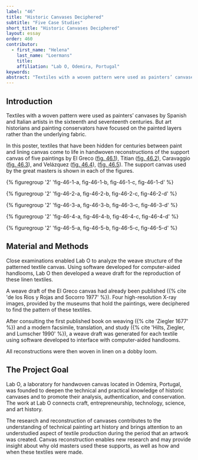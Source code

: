 ```yaml
---
label: "46"
title: "Historic Canvases Deciphered"
subtitle: "Five Case Studies"
short_title: "Historic Canvases Deciphered"
layout: essay
order: 460
contributor:
  - first_name: "Helena"
    last_name: "Loermans"
    title:
    affiliation: "Lab O, Odemira, Portugal"
keywords:
abstract: "Textiles with a woven pattern were used as painters’ canvases by Spanish and Italian artists in the sixteenth and seventeenth centuries. In this poster, textiles that has have been hidden for centuries between paint and lining canvas come to life in handwoven reconstructions. The research and reconstruction of canvases contributes to understanding of technical painting art history and brings attention to an understudied aspect of textile production during the period that an artwork was created. Canvas reconstruction enables new research and may provide insight about why old masters used these supports, as well as how and when these textiles were made."
---
```


## Introduction

Textiles with a woven pattern were used as painters’ canvases by Spanish and Italian artists in the sixteenth and seventeenth centuries. But art historians and painting conservators have focused on the painted layers rather than the underlying fabric.

In this poster, textiles that have been hidden for centuries between paint and lining canvas come to life in handwoven reconstructions of the support canvas of five paintings by El Greco ([fig. 46.1](#fig-46-1-a)), Titian ([fig. 46.2](#fig-46-2-a)), Caravaggio ([fig. 46.3](#fig-46-3-a)), and Velázquez ([fig. 46.4](#fig-46-4-a)), ([fig. 46.5](#fig-46-5-a)). The support canvas used by the great masters is shown in each of the figures.

{% figuregroup '2' 'fig-46-1-a, fig-46-1-b, fig-46-1-c, fig-46-1-d' %}

{% figuregroup '2' 'fig-46-2-a, fig-46-2-b, fig-46-2-c, fig-46-2-d' %}

{% figuregroup '2' 'fig-46-3-a, fig-46-3-b, fig-46-3-c, fig-46-3-d' %}

{% figuregroup '2' 'fig-46-4-a, fig-46-4-b, fig-46-4-c, fig-46-4-d' %}

{% figuregroup '2' 'fig-46-5-a, fig-46-5-b, fig-46-5-c, fig-46-5-d' %}

## Material and Methods

Close examinations enabled Lab O to analyze the weave structure of the patterned textile canvas. Using software developed for computer-aided handlooms, Lab O then developed a weave draft for the reproduction of these linen textiles.

A weave draft of the El Greco canvas had already been published ({% cite 'de los Rios y Rojas and Socorro 1977' %}). Four high-resolution X-ray images, provided by the museums that hold the paintings, were deciphered to find the pattern of these textiles.

After consulting the first published book on weaving ({% cite 'Ziegler 1677' %}) and a modern facsimile, translation, and study ({% cite 'Hilts, Ziegler, and Lumscher 1990' %}), a weave draft was generated for each textile using software developed to interface with computer-aided handlooms.

All reconstructions were then woven in linen on a dobby loom.

## The Project Goal

Lab O, a laboratory for handwoven canvas located in Odemira, Portugal, was founded to deepen the technical and practical knowledge of historic canvases and to promote their analysis, authentication, and conservation. The work at Lab O connects craft, entrepreneurship, technology, science, and art history.

The research and reconstruction of canvases contributes to the understanding of technical painting art history and brings attention to an understudied aspect of textile production during the period that an artwork was created. Canvas reconstruction enables new research and may provide insight about why old masters used these supports, as well as how and when these textiles were made.
